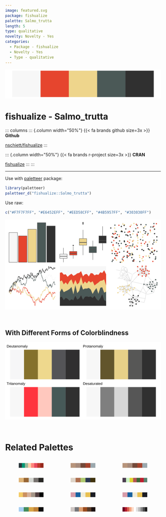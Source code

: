 ```yaml
---
image: featured.svg
package: fishualize
palette: Salmo_trutta
length: 5
type: qualitative
novelty: Novelty - Yes
categories:
  - Package - fishualize
  - Novelty - Yes
  - Type - qualitative
---
```


![](featured.svg)

# fishualize - Salmo_trutta 

::: columns
::: {.column width="50%"}
{{< fa brands github size=3x >}}
**Github**

[nschiett/fishualize](https://github.com/nschiett/fishualize)
:::

::: {.column width="50%"}
{{< fa brands r-project size=3x >}}
**CRAN**

[fishualize](https://CRAN.R-project.org/package=fishualize)
:::
:::

<hr> 

Use with [paletteer](https://emilhvitfeldt.github.io/paletteer/) package:

```r
library(paletteer)
paletteer_d("fishualize::Salmo_trutta")
```

Use raw:

```r
c("#F7F7F7FF", "#E6452EFF", "#EED58CFF", "#4B5957FF", "#303030FF")
``` 

![](examples.png) 

  <br>
  
  ## With Different Forms of Colorblindness
  
  ![](colorblind.svg) 

<br>

# Related Palettes

<div class="list" style="display: grid; grid-template-columns: auto auto auto;"> <figure class="figure">
<a href="../../awtools/a_palette/"> <img src="../../awtools/a_palette/featured.svg" style="width: 100%;" class="figure-img"></a>
</figure> <figure class="figure">
<a href="../../ButterflyColors/hamadryas_feronia/"> <img src="../../ButterflyColors/hamadryas_feronia/featured.svg" style="width: 100%;" class="figure-img"></a>
</figure> <figure class="figure">
<a href="../../ButterflyColors/hamadryas_feronia/"> <img src="../../ButterflyColors/hamadryas_feronia/featured.svg" style="width: 100%;" class="figure-img"></a>
</figure> <figure class="figure">
<a href="../../Manu/Takapu/"> <img src="../../Manu/Takapu/featured.svg" style="width: 100%;" class="figure-img"></a>
</figure> <figure class="figure">
<a href="../../calecopal/wetland/"> <img src="../../calecopal/wetland/featured.svg" style="width: 100%;" class="figure-img"></a>
</figure> <figure class="figure">
<a href="../../ggthemr/grass/"> <img src="../../ggthemr/grass/featured.svg" style="width: 100%;" class="figure-img"></a>
</figure> <figure class="figure">
<a href="../../DresdenColor/stormfront/"> <img src="../../DresdenColor/stormfront/featured.svg" style="width: 100%;" class="figure-img"></a>
</figure> <figure class="figure">
<a href="../../lisa/JacksonPollock/"> <img src="../../lisa/JacksonPollock/featured.svg" style="width: 100%;" class="figure-img"></a>
</figure> <figure class="figure">
<a href="../../rtist/pollock/"> <img src="../../rtist/pollock/featured.svg" style="width: 100%;" class="figure-img"></a>
</figure> <figure class="figure">
<a href="../../vangogh/Cypresses/"> <img src="../../vangogh/Cypresses/featured.svg" style="width: 100%;" class="figure-img"></a>
</figure> <figure class="figure">
<a href="../../colRoz/p_cincta/"> <img src="../../colRoz/p_cincta/featured.svg" style="width: 100%;" class="figure-img"></a>
</figure> <figure class="figure">
<a href="../../RColorBrewer/RdGy/"> <img src="../../RColorBrewer/RdGy/featured.svg" style="width: 100%;" class="figure-img"></a>
</figure> 
</div>
